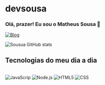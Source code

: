 # devsousa

### Olá, prazer! Eu sou o Matheus Sousa 👋

[![Blog](https://img.shields.io/badge/LinkedIn-0077B5?style=for-the-badge&logo=linkedin&logoColor=white)](https://www.linkedin.com/in/matheus-almeida-babb802a3?utm_source=share&utm_campaign=share_via&utm_content=profile&utm_medium=android_app)

![Sousua GitHub stats](https://github-readme-stats.vercel.app/api?username=devsousa&show_icons=true&theme=radical)

## Tecnologias do meu dia a dia

<div style = "display:inline-block  "><br/>
    <img align="center "alt="JavaScrip"src="https://img.shields.io/badge/JavaScript-F7DF1E?style=for-the-badge&logo=javascript&logoColor=black">
    <img align="center "alt="Node.js"src="https://img.shields.io/badge/Node.js-43853D?style=for-the-badge&logo=node.js&logoColor=white">
    <img align="center "alt="HTML5"src="https://img.shields.io/badge/HTML5-E34F26?style=for-the-badge&logo=html5&logoColor=white">
    <img align="center "alt="CSS"src="    https://img.shields.io/badge/CSS3-1572B6?style=for-the-badge&logo=css3&logoColor=white">

</div><br/>
